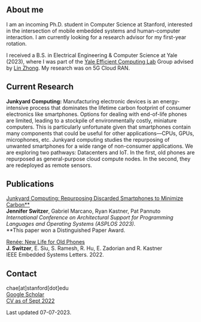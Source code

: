 ## About me
I am an incoming Ph.D. student in Computer Science at Stanford, interested in the intersection of mobile embedded systems and human-computer interaction. I am currently looking for a research advisor for my first-year rotation.

I received a B.S. in Electrical Engineering & Computer Science at Yale (2023), where I was part of the [Yale Efficient Computing Lab](http://www.yecl.org/) Group advised by [Lin Zhong](http://www.linzhong.org/). My research was on 5G Cloud RAN.

## Current Research

**Junkyard Computing:** Manufacturing electronic devices is an energy-intensive process that dominates the lifetime carbon footprint of consumer electronics like smartphones. Options for dealing with end-of-life phones are limited, leading to a stockpile of environmentally costly, miniature computers. This is particularly unfortunate given that smartphones contain many components that could be useful for other applications—CPUs, GPUs, microphones, etc. Junkyard computing studies the repurposing of unwanted smartphones for a wide range of non-consumer applications. We are exploring two pathways: Datacenters and IoT. In the first, old phones are repurposed as general-purpose cloud compute nodes. In the second, they are redeployed as remote sensors. 

## Publications
[Junkyard Computing: Repurposing Discarded Smartphones to Minimize Carbon\*\*](https://dl.acm.org/doi/10.1145/3575693.3575710)<br/>
**Jennifer Switzer**, Gabriel Marcano, Ryan Kastner, Pat Pannuto<br/>
_International Conference on Architectural Support for Programming Languages and Operating Systems (ASPLOS 2023)._<br/>
\*\*This paper won a Distinguished Paper Award. 

[Renée: New Life for Old Phones](https://ieeexplore.ieee.org/document/9695989)<br/>
**J. Switzer**, E. Siu, S. Ramesh, R. Hu, E. Zadorian and R. Kastner<br/>
IEEE Embedded Systems Letters. 2022.

## Contact
chae[at]stanford[dot]edu<br/>
[Google Scholar](https://scholar.google.com/citations?user=lFAXJhUAAAAJ&hl=en&authuser=1)<br/>
[CV as of Sept 2022](https://github.com/chaeyoung-lee/chaeyoung-lee.github.io/blob/main/documents/cv.pdf)<br/>

Last updated 07-07-2023.
